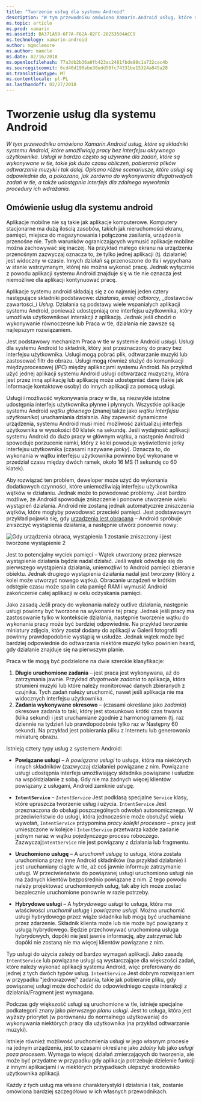 ```yaml
---
title: "Tworzenie usług dla systemu Android"
description: "W tym przewodniku omówiono Xamarin.Android usług, które są składniki systemu Android, które umożliwiają pracy bez interfejsu aktywnego użytkownika. Usługi w bardzo często są używane dla zadań, które są wykonywane w tle, takie jak dużo czasu obliczeń, pobierania plików odtwarzanie muzyki i tak dalej. Opisano różne scenariusze, które usługi są odpowiednie do, a pokazano, jak zarówno do wykonywania długotrwałych zadań w tle, a także udostępnia interfejs dla zdalnego wywołania procedury ich wdrażania."
ms.topic: article
ms.prod: xamarin
ms.assetid: BA371A59-6F7A-F62A-02FC-28253504ACC9
ms.technology: xamarin-android
author: mgmclemore
ms.author: mamcle
ms.date: 02/16/2018
ms.openlocfilehash: 77a3db2b36a0fb423ac2481fbde80c1a732cac4b
ms.sourcegitcommit: 6cd40d190abe38edd50fc74331be15324a845a28
ms.translationtype: MT
ms.contentlocale: pl-PL
ms.lasthandoff: 02/27/2018
---
```

# <a name="creating-android-services"></a>Tworzenie usług dla systemu Android

_W tym przewodniku omówiono Xamarin.Android usług, które są składniki systemu Android, które umożliwiają pracy bez interfejsu aktywnego użytkownika. Usługi w bardzo często są używane dla zadań, które są wykonywane w tle, takie jak dużo czasu obliczeń, pobierania plików odtwarzanie muzyki i tak dalej. Opisano różne scenariusze, które usługi są odpowiednie do, a pokazano, jak zarówno do wykonywania długotrwałych zadań w tle, a także udostępnia interfejs dla zdalnego wywołania procedury ich wdrażania._

## <a name="android-services-overview"></a>Omówienie usług dla systemu android

Aplikacje mobilne nie są takie jak aplikacje komputerowe. Komputery stacjonarne ma dużą ilością zasobów, takich jak nieruchomości ekranu, pamięci, miejsca do magazynowania i połączone zasilania, urządzenia przenośne nie. Tych warunków ograniczających wymusić aplikacje mobilne można zachowywać się inaczej. Na przykład małego ekranu na urządzeniu przenośnym zazwyczaj oznacza to, że tylko jednej aplikacji (tj. działanie) jest widoczny w czasie. Innych działań są przenoszone do tła i wypychana w stanie wstrzymanym, której nie można wykonać pracę. Jednak wyłącznie z powodu aplikacji systemu Android znajduje się w tle nie oznacza jest niemożliwe dla aplikacji kontynuować pracę. 

Aplikacje systemu android składają się z co najmniej jeden cztery następujące składniki podstawowe: _działania_, _emisji odbiorcy_, _dostawców zawartości_i _Usług_. Działania są podstawy wiele wspaniałych aplikacji systemu Android, ponieważ udostępniają one interfejsu użytkownika, który umożliwia użytkownikowi interakcji z aplikacją. Jednak jeśli chodzi o wykonywanie równoczesne lub Praca w tle, działania nie zawsze są najlepszym rozwiązaniem.
 
Jest podstawowy mechanizm Praca w tle w systemie Android _usługi_. Usługi dla systemu Android to składnik, który jest przeznaczony do pracy bez interfejsu użytkownika. Usługi mogą pobrać plik, odtwarzanie muzyki lub zastosować filtr do obrazu. Usługi mogą również służyć do komunikacji międzyprocesowej (_IPC_) między aplikacjami systemu Android. Na przykład użyć jednej aplikacji systemu Android usługi odtwarzacz muzyczny, która jest przez inną aplikację lub aplikację może udostępniać dane (takie jak informacje kontaktowe osoby) do innych aplikacji za pomocą usługi. 

Usługi i możliwość wykonywania pracy w tle, są niezwykle istotne udostępnia interfejs użytkownika płynne i płynnych. Wszystkie aplikacje systemu Android _wątku głównego_ (znanej także jako _wątku interfejsu użytkownika_) uruchamiania działania. Aby zapewnić dynamiczne urządzenia, systemu Android musi mieć możliwość zaktualizuj interfejs użytkownika w wysokości 60 klatek na sekundę. Jeśli wydajność aplikacji systemu Android do dużo pracy w głównym wątku, a następnie Android spowoduje porzucenie ramki, który z kolei powoduje wyświetlenie jerky interfejsu użytkownika (czasami nazywane _janky_). Oznacza to, do wykonania w wątku interfejsu użytkownika powinno być wykonane w przedział czasu między dwóch ramek, około 16 MS (1 sekundę co 60 klatek). 

Aby rozwiązać ten problem, deweloper może użyć do wykonania dodatkowych czynności, które uniemożliwiają interfejsu użytkownika wątków w działaniu. Jednak może to powodować problemy. Jest bardzo możliwe, że Android spowoduje zniszczenie i ponowne utworzenie wielu wystąpień działania. Android nie zostaną jednak automatycznie zniszczenia wątków, które mogłyby powodować przecieki pamięci. Jest podstawowym przykład pojawia się, gdy [urządzenia jest obracana](~/android/app-fundamentals/handling-rotation.md) &ndash; Android spróbuje zniszczyć wystąpienia działania, a następnie utwórz ponownie nowy:

![Gdy urządzenia obraca, wystąpienia 1 zostanie zniszczony i jest tworzone wystąpienie 2](images/image-01.png)

Jest to potencjalny wyciek pamięci &ndash; Wątek utworzony przez pierwsze wystąpienie działania będzie nadal działać. Jeśli wątek odwołuje się do pierwszego wystąpienia działania, uniemożliwi to Android pamięci zbieranie obiektu. Jednak drugiego wystąpienia działania nadal jest tworzony (który z kolei może utworzyć nowego wątku). Obracanie urządzeń w krótkim odstępie czasu może spalin cała pamięć RAM i wymusić Android zakończenie całej aplikacji w celu odzyskania pamięci.

Jako zasadą Jeśli pracy do wykonania należy outlive działania, następnie usługi powinny być tworzone na wykonanie tej pracy. Jednak jeśli pracy ma zastosowanie tylko w kontekście działania, następnie tworzenie wątku do wykonania pracy może być bardziej odpowiednie. Na przykład tworzenie miniatury zdjęcia, który został dodany do aplikacji w Galerii fotografii powinny prawdopodobnie wystąpią w usłudze. Jednak wątek może być bardziej odpowiednie do odtwarzania niektóre muzyki tylko powinien heard, gdy działanie znajduje się na pierwszym planie.

Praca w tle mogą być podzielone na dwie szerokie klasyfikacje:

1. **Długie uruchomione zadania** &ndash; jest praca jest wykonywana, aż do zatrzymania jawnie. Przykład _długotrwałe zadania_ to aplikacja, która strumieni muzyki lub które należy monitorować danych zbieranych z czujnika. Tych zadań należy uruchomić, nawet jeśli aplikacja nie ma widocznych interfejsu użytkownika.
2. **Zadania wykonywane okresowo** &ndash; (czasami określane jako _zadania_) okresowe zadania to taki, który jest stosunkowo krótki czas trwania (kilka sekund) i jest uruchamiane zgodnie z harmonogramem (tj. raz dziennie na tydzień lub prawdopodobnie tylko raz w Następny 60 sekund). Na przykład jest pobierania pliku z Internetu lub generowania miniaturę obrazu.

Istnieją cztery typy usług z systemem Android:

* **Powiązane usługi** &ndash; A _powiązane usługi_ to usługa, która ma niektórych innych składników (zazwyczaj działanie) powiązane z nim. Powiązane usługi udostępnia interfejs umożliwiający składnika powiązane i usłudze na współdziałanie z sobą. Gdy nie ma żadnych więcej klientów powiązany z usługami, Android zamknie usługę.

* **`IntentService`** &ndash;  _`IntentService`_  Jest podklasą specjalne `Service` klasy, które upraszcza tworzenie usług i użycia. `IntentService` Jest przeznaczona do obsługi poszczególnych odwołań autonomicznego. W przeciwieństwie do usługi, która jednocześnie może obsłużyć wielu wywołań, `IntentService` przypomina _pracy kolejki procesora_ &ndash; pracy jest umieszczone w kolejce i `IntentService` przetwarza każde zadanie jednym naraz w wątku pojedynczego procesu roboczego. Zazwyczaj`IntentService` nie jest powiązany z działania lub fragmentu. 

* **Uruchomiono usługę** &ndash; A _uruchomił usługę_ to usługa, która została uruchomiona przez inne Android składników (na przykład działanie) i jest uruchamiany ciągłe w tle, aż coś jawnie informuje zatrzymanie usługi. W przeciwieństwie do powiązanej usługi uruchomiono usługi nie ma żadnych klientów bezpośrednio powiązane z nim. Z tego powodu należy projektować uruchomionych usług, tak aby ich może zostać bezpiecznie uruchomione ponownie w razie potrzeby.

* **Hybrydowe usługi** &ndash; A _hybrydowego usługi_ to usługa, która ma właściwości _uruchomił usługę_ i _powiązane usługi_. Można uruchomić usługi hybrydowego przez wiąże składnika lub mogą być uruchamiane przez zdarzenie. Składnik klienta może lub nie może być powiązany z usługą hybrydowego. Będzie przechowywać uruchomiona usługa hybrydowych, dopóki nie jest jawnie informację, aby zatrzymać lub dopóki nie zostaną nie ma więcej klientów powiązane z nim.

Typ usługi do użycia zależy od bardzo wymagań aplikacji. Jako zasadą `IntentService` lub powiązane usługi są wystarczające dla większości zadań, które należy wykonać aplikacji systemu Android, więc preferowany do jednej z tych dwóch typów usług. `IntentService` Jest dobrym rozwiązaniem w przypadku "jednorazowej" zadania, takie jak pobieranie pliku, gdy powiązanej usługi może dochodzić do odpowiedniego częste interakcji z działania/Fragment jest wymagana. 

Podczas gdy większość usługi są uruchomione w tle, istnieje specjalne podkategorii znany jako _pierwszego planu usługi_. Jest to usługa, która jest wyższy priorytet (w porównaniu do normalnego użytkowania) do wykonywania niektórych pracy dla użytkownika (na przykład odtwarzanie muzyki). 

Istnieje również możliwość uruchomienia usługi w jego własnym procesie na jednym urządzeniu, jest to czasami określane jako _zdalny_ lub jako _usługi poza procesem_. Wymaga to więcej działań zmierzających do tworzenia, ale może być przydatne w przypadku gdy aplikacja potrzebuje dzielenie funkcji z innymi aplikacjami i w niektórych przypadkach ulepszyć środowisko użytkownika aplikacji. 

Każdy z tych usług ma własne charakterystyki i działania i tak, zostanie omówiona bardziej szczegółowo w ich własnych przewodnikach.
